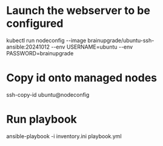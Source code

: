 # Launch the webserver to be configured

kubectl run nodeconfig --image brainupgrade/ubuntu-ssh-ansible:20241012 --env USERNAME=ubuntu --env PASSWORD=brainupgrade

# Copy id onto managed nodes
ssh-copy-id ubuntu@nodeconfig

# Run     playbook
ansible-playbook -i inventory.ini playbook.yml